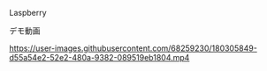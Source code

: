 Laspberry 

デモ動画

https://user-images.githubusercontent.com/68259230/180305849-d55a54e2-52e2-480a-9382-089519eb1804.mp4

